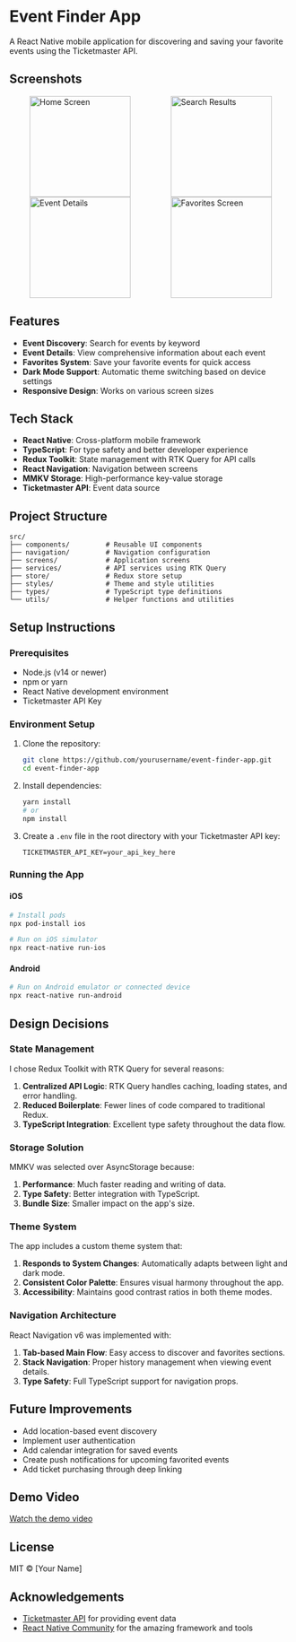 # Event Finder App

A React Native mobile application for discovering and saving your favorite events using the Ticketmaster API.

## Screenshots

<div style="display: flex; justify-content: space-around; flex-wrap: wrap;">
  <img src="/api/placeholder/180/360" alt="Home Screen" width="180" />
  <img src="/api/placeholder/180/360" alt="Search Results" width="180" />
  <img src="/api/placeholder/180/360" alt="Event Details" width="180" />
  <img src="/api/placeholder/180/360" alt="Favorites Screen" width="180" />
</div>

## Features

- **Event Discovery**: Search for events by keyword
- **Event Details**: View comprehensive information about each event
- **Favorites System**: Save your favorite events for quick access
- **Dark Mode Support**: Automatic theme switching based on device settings
- **Responsive Design**: Works on various screen sizes

## Tech Stack

- **React Native**: Cross-platform mobile framework
- **TypeScript**: For type safety and better developer experience
- **Redux Toolkit**: State management with RTK Query for API calls
- **React Navigation**: Navigation between screens
- **MMKV Storage**: High-performance key-value storage
- **Ticketmaster API**: Event data source

## Project Structure

```
src/
├── components/         # Reusable UI components
├── navigation/         # Navigation configuration
├── screens/            # Application screens
├── services/           # API services using RTK Query
├── store/              # Redux store setup
├── styles/             # Theme and style utilities
├── types/              # TypeScript type definitions
└── utils/              # Helper functions and utilities
```

## Setup Instructions

### Prerequisites

- Node.js (v14 or newer)
- npm or yarn
- React Native development environment
- Ticketmaster API Key

### Environment Setup

1. Clone the repository:
   ```bash
   git clone https://github.com/yourusername/event-finder-app.git
   cd event-finder-app
   ```

2. Install dependencies:
   ```bash
   yarn install
   # or
   npm install
   ```

3. Create a `.env` file in the root directory with your Ticketmaster API key:
   ```
   TICKETMASTER_API_KEY=your_api_key_here
   ```

### Running the App

#### iOS

```bash
# Install pods
npx pod-install ios

# Run on iOS simulator
npx react-native run-ios
```

#### Android

```bash
# Run on Android emulator or connected device
npx react-native run-android
```

## Design Decisions

### State Management

I chose Redux Toolkit with RTK Query for several reasons:

1. **Centralized API Logic**: RTK Query handles caching, loading states, and error handling.
2. **Reduced Boilerplate**: Fewer lines of code compared to traditional Redux.
3. **TypeScript Integration**: Excellent type safety throughout the data flow.

### Storage Solution

MMKV was selected over AsyncStorage because:

1. **Performance**: Much faster reading and writing of data.
2. **Type Safety**: Better integration with TypeScript.
3. **Bundle Size**: Smaller impact on the app's size.

### Theme System

The app includes a custom theme system that:

1. **Responds to System Changes**: Automatically adapts between light and dark mode.
2. **Consistent Color Palette**: Ensures visual harmony throughout the app.
3. **Accessibility**: Maintains good contrast ratios in both theme modes.

### Navigation Architecture

React Navigation v6 was implemented with:

1. **Tab-based Main Flow**: Easy access to discover and favorites sections.
2. **Stack Navigation**: Proper history management when viewing event details.
3. **Type Safety**: Full TypeScript support for navigation props.

## Future Improvements

- Add location-based event discovery
- Implement user authentication
- Add calendar integration for saved events
- Create push notifications for upcoming favorited events
- Add ticket purchasing through deep linking

## Demo Video

[Watch the demo video](https://example.com/demo-video)

## License

MIT © [Your Name]

## Acknowledgements

- [Ticketmaster API](https://developer.ticketmaster.com/products-and-docs/apis/discovery-api/v2/) for providing event data
- [React Native Community](https://reactnative.dev/) for the amazing framework and tools